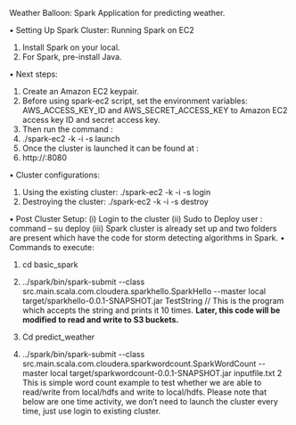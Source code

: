 Weather Balloon: Spark Application for predicting weather.

•	Setting Up Spark Cluster: Running Spark on EC2
1.	Install Spark on your local.
2.	For Spark, pre-install Java. 

•	Next steps:
1.	Create an Amazon EC2 keypair.
2.	Before using spark-ec2 script, set the environment variables: AWS_ACCESS_KEY_ID  and AWS_SECRET_ACCESS_KEY  to Amazon EC2 access key ID and secret access key.
3.	Then run the command :
4.	./spark-ec2 -k <keypair> -i <key-file> -s <num-slaves> launch <cluster-name>
5.	Once the cluster is launched it can be found at :
6.	http://<master-hostname>:8080

•	Cluster configurations:
1.	Using the existing cluster:
./spark-ec2 -k <keypair> -i <key-file> -s <num-slaves> login <cluster-name>
2.	Destroying the cluster:
./spark-ec2 -k <keypair> -i <key-file> -s <num-slaves> destroy <cluster-name>

•	Post Cluster Setup:
(i)	Login to the cluster
(ii)	Sudo to Deploy user : command – 
su deploy
(iii)	Spark cluster is already set up and two folders are present which have the code for storm detecting algorithms in Spark.
•	  Commands to execute:
1.	cd basic_spark
2.	../spark/bin/spark-submit --class src.main.scala.com.cloudera.sparkhello.SparkHello --master local target/sparkhello-0.0.1-SNAPSHOT.jar TestString 
// This is the program which accepts the string and prints it 10 times.
**Later, this code will be modified to read and write to S3 buckets.**	

3.	Cd predict_weather
4.	../spark/bin/spark-submit --class src.main.scala.com.cloudera.sparkwordcount.SparkWordCount --master local target/sparkwordcount-0.0.1-SNAPSHOT.jar inputfile.txt 2
This is simple word count example to test whether we are able to read/write from local/hdfs and write to local/hdfs.
Please note that below are one time activity, we don’t need to launch the cluster every time, just use login to existing cluster.

